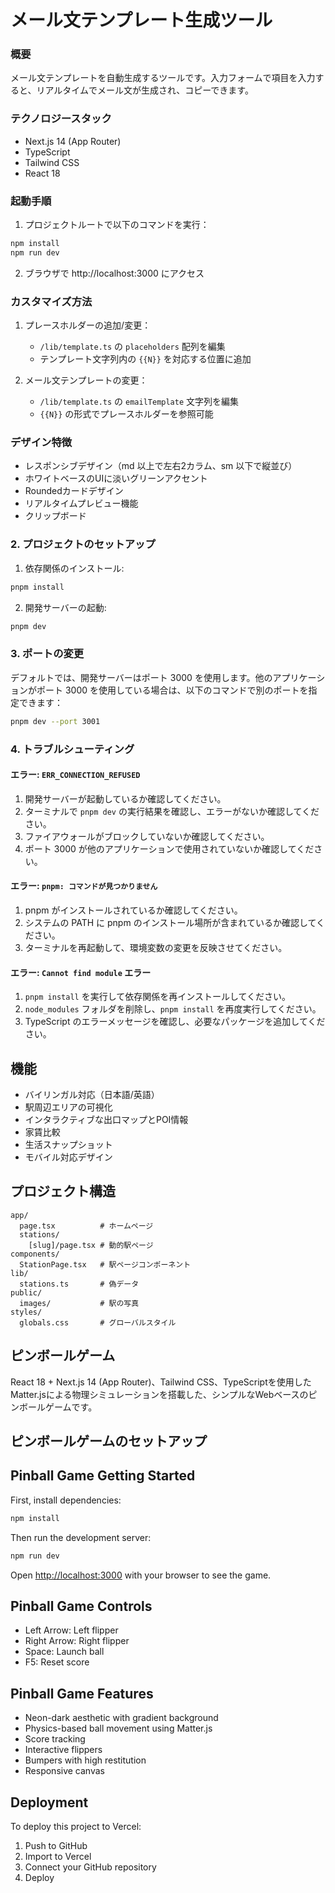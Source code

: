 # メール文テンプレート生成ツール

### 概要
メール文テンプレートを自動生成するツールです。入力フォームで項目を入力すると、リアルタイムでメール文が生成され、コピーできます。

### テクノロジースタック
- Next.js 14 (App Router)
- TypeScript
- Tailwind CSS
- React 18

### 起動手順
1. プロジェクトルートで以下のコマンドを実行：
```bash
npm install
npm run dev
```

2. ブラウザで http://localhost:3000 にアクセス

### カスタマイズ方法
1. プレースホルダーの追加/変更：
   - `/lib/template.ts` の `placeholders` 配列を編集
   - テンプレート文字列内の `{{N}}` を対応する位置に追加

2. メール文テンプレートの変更：
   - `/lib/template.ts` の `emailTemplate` 文字列を編集
   - `{{N}}` の形式でプレースホルダーを参照可能

### デザイン特徴
- レスポンシブデザイン（md 以上で左右2カラム、sm 以下で縦並び）
- ホワイトベースのUIに淡いグリーンアクセント
- Roundedカードデザイン
- リアルタイムプレビュー機能
- クリップボード

### 2. プロジェクトのセットアップ
1. 依存関係のインストール:
```bash
pnpm install
```

2. 開発サーバーの起動:
```bash
pnpm dev
```

### 3. ポートの変更
デフォルトでは、開発サーバーはポート 3000 を使用します。他のアプリケーションがポート 3000 を使用している場合は、以下のコマンドで別のポートを指定できます：

```bash
pnpm dev --port 3001
```

### 4. トラブルシューティング
#### エラー: `ERR_CONNECTION_REFUSED`
1. 開発サーバーが起動しているか確認してください。
2. ターミナルで `pnpm dev` の実行結果を確認し、エラーがないか確認してください。
3. ファイアウォールがブロックしていないか確認してください。
4. ポート 3000 が他のアプリケーションで使用されていないか確認してください。

#### エラー: `pnpm: コマンドが見つかりません`
1. pnpm がインストールされているか確認してください。
2. システムの PATH に pnpm のインストール場所が含まれているか確認してください。
3. ターミナルを再起動して、環境変数の変更を反映させてください。

#### エラー: `Cannot find module` エラー
1. `pnpm install` を実行して依存関係を再インストールしてください。
2. `node_modules` フォルダを削除し、`pnpm install` を再度実行してください。
3. TypeScript のエラーメッセージを確認し、必要なパッケージを追加してください。

## 機能

- バイリンガル対応（日本語/英語）
- 駅周辺エリアの可視化
- インタラクティブな出口マップとPOI情報
- 家賃比較
- 生活スナップショット
- モバイル対応デザイン

## プロジェクト構造

```
app/
  page.tsx          # ホームページ
  stations/
    [slug]/page.tsx # 動的駅ページ
components/
  StationPage.tsx   # 駅ページコンポーネント
lib/
  stations.ts       # 偽データ
public/
  images/           # 駅の写真
styles/
  globals.css       # グローバルスタイル
```

## ピンボールゲーム

React 18 + Next.js 14 (App Router)、Tailwind CSS、TypeScriptを使用したMatter.jsによる物理シミュレーションを搭載した、シンプルなWebベースのピンボールゲームです。

## ピンボールゲームのセットアップ
## Pinball Game Getting Started

First, install dependencies:

```bash
npm install
```

Then run the development server:

```bash
npm run dev
```

Open [http://localhost:3000](http://localhost:3000) with your browser to see the game.

## Pinball Game Controls

- Left Arrow: Left flipper
- Right Arrow: Right flipper
- Space: Launch ball
- F5: Reset score

## Pinball Game Features

- Neon-dark aesthetic with gradient background
- Physics-based ball movement using Matter.js
- Score tracking
- Interactive flippers
- Bumpers with high restitution
- Responsive canvas

## Deployment

To deploy this project to Vercel:

1. Push to GitHub
2. Import to Vercel
3. Connect your GitHub repository
4. Deploy
